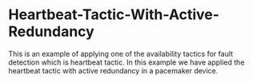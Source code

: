 # Heartbeat-Tactic-With-Active-Redundancy
This is an example of applying one of the availability tactics for fault detection which is heartbeat tactic. In this example we have applied the heartbeat tactic with active redundancy in a pacemaker device.
